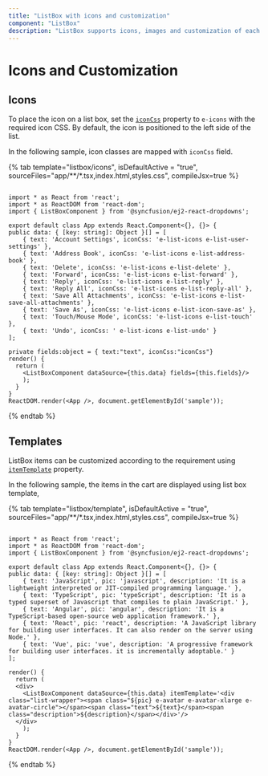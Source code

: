 ```yaml
---
title: "ListBox with icons and customization"
component: "ListBox"
description: "ListBox supports icons, images and customization of each list elements."
---
```


# Icons and Customization

## Icons

To place the icon on a list box, set the [`iconCss`](../api/list-box/fieldSettingsModel/#iconcss) property to `e-icons` with the required icon CSS. By default, the icon is positioned to the left side of the list.

In the following sample, icon classes are mapped with `iconCss` field.

{% tab template="listbox/icons", isDefaultActive = "true", sourceFiles="app/**/*.tsx,index.html,styles.css", compileJsx=true %}

```tsx

import * as React from 'react';
import * as ReactDOM from 'react-dom';
import { ListBoxComponent } from '@syncfusion/ej2-react-dropdowns';

export default class App extends React.Component<{}, {}> {
public data: { [key: string]: Object }[] = [
    { text: 'Account Settings', iconCss: 'e-list-icons e-list-user-settings' },
    { text: 'Address Book', iconCss: 'e-list-icons e-list-address-book' },
    { text: 'Delete', iconCss: 'e-list-icons e-list-delete' },
    { text: 'Forward', iconCss: 'e-list-icons e-list-forward' },
    { text: 'Reply', iconCss: 'e-list-icons e-list-reply' },
    { text: 'Reply All', iconCss: 'e-list-icons e-list-reply-all' },
    { text: 'Save All Attachments', iconCss: 'e-list-icons e-list-save-all-attachments' },
    { text: 'Save As', iconCss: 'e-list-icons e-list-icon-save-as' },
    { text: 'Touch/Mouse Mode', iconCss: 'e-list-icons e-list-touch' },
    { text: 'Undo', iconCss: ' e-list-icons e-list-undo' }
];

private fields:object = { text:"text", iconCss:"iconCss"}
render() {
  return (
    <ListBoxComponent dataSource={this.data} fields={this.fields}/>
    );
  }
}
ReactDOM.render(<App />, document.getElementById('sample'));

```

{% endtab %}

## Templates

ListBox items can be customized according to the requirement using [`itemTemplate`](../api/list-box/#itemtemplate) property.

In the following sample, the items in the cart are displayed using list box template,

{% tab template="listbox/template", isDefaultActive = "true", sourceFiles="app/**/*.tsx,index.html,styles.css", compileJsx=true %}

```tsx

import * as React from 'react';
import * as ReactDOM from 'react-dom';
import { ListBoxComponent } from '@syncfusion/ej2-react-dropdowns';

export default class App extends React.Component<{}, {}> {
public data: { [key: string]: Object }[] = [
    { text: 'JavaScript', pic: 'javascript', description: 'It is a lightweight interpreted or JIT-compiled programming language.' },
    { text: 'TypeScript', pic: 'typeScript', description: 'It is a typed superset of Javascript that compiles to plain JavaScript.' },
    { text: 'Angular', pic: 'angular', description: 'It is a TypeScript-based open-source web application framework.' },
    { text: 'React', pic: 'react', description: 'A JavaScript library for building user interfaces. It can also render on the server using Node.' },
    { text: 'Vue', pic: 'vue', description: 'A progressive framework for building user interfaces. it is incrementally adoptable.' }
];

render() {
  return (
  <div>
    <ListBoxComponent dataSource={this.data} itemTemplate='<div class="list-wrapper"><span class="${pic} e-avatar e-avatar-xlarge e-avatar-circle"></span><span class="text">${text}</span><span class="description">${description}</span></div>'/>
  </div>
    );
  }
}
ReactDOM.render(<App />, document.getElementById('sample'));

```

{% endtab %}